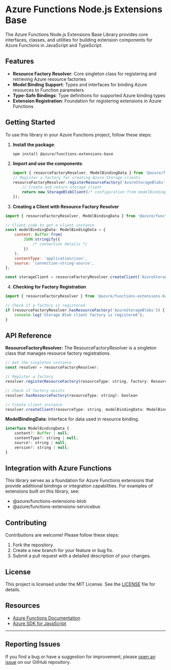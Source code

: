 # Azure Functions Node.js Extensions Base

The Azure Functions Node.js Extensions Base Library provides core interfaces, classes, and utilities for building extension components for Azure Functions in JavaScript and TypeScript.

## Features

-   **Resource Factory Resolver**: Core singleton class for registering and retrieving Azure resource factories
-   **Model Binding Support**: Types and interfaces for binding Azure resources to Function parameters
-   **Type-Safe Bindings**: Type definitions for supported Azure binding types
-   **Extension Registration**: Foundation for registering extensions in Azure Functions

## Getting Started

To use this library in your Azure Functions project, follow these steps:

1. **Install the package**:

    ```bash
    npm install @azure/functions-extensions-base
    ```

2. **Import and use the components**:

    ```javascript
    import { resourceFactoryResolver, ModelBindingData } from '@azure/functions-extensions-base';
    // Register a factory for creating Azure Storage clients
    resourceFactoryResolver.registerResourceFactory('AzureStorageBlobs', (modelBindingData: ModelBindingData) => {
        // Create and return storage client
        return new StorageBlobClient(/* configuration from modelBindingData */);
    });
    ```

3. **Creating a Client with Resource Factory Resolver**

```javascript
import { resourceFactoryResolver, ModelBindingData } from '@azure/functions-extensions-base';

// Client code to get a client instance
const modelBindingData: ModelBindingData = {
    content: Buffer.from(
        JSON.stringify({
            /* connection details */
        })
    ),
    contentType: 'application/json',
    source: 'connection-string-source',
};

const storageClient = resourceFactoryResolver.createClient('AzureStorageBlobs', modelBindingData);
```

4. **Checking for Factory Registration**

```javascript
import { resourceFactoryResolver } from '@azure/functions-extensions-base';

// Check if a factory is registered
if (resourceFactoryResolver.hasResourceFactory('AzureStorageBlobs')) {
    console.log('Storage Blob client factory is registered');
}
```

## API Reference

**ResourceFactoryResolver:**
The ResourceFactoryResolver is a singleton class that manages resource factory registrations.

```javascript
// Get the singleton instance
const resolver = resourceFactoryResolver;

// Register a factory
resolver.registerResourceFactory(resourceType: string, factory: ResourceFactory): void

// Check if factory exists
resolver.hasResourceFactory(resourceType: string): boolean

// Create client instance
resolver.createClient(resourceType: string, modelBindingData: ModelBindingData): unknown
```

**ModelBindingData:**
Interface for data used in resource binding.

```javascript
interface ModelBindingData {
    content?: Buffer | null;
    contentType?: string | null;
    source?: string | null;
    version?: string | null;
}
```

## Integration with Azure Functions

This library serves as a foundation for Azure Functions extensions that provide additional bindings or integration capabilities. For examples of extensions built on this library, see:

-   @azure/functions-extensions-blob
-   @azure/functions-extensions-servicebus

## Contributing

Contributions are welcome! Please follow these steps:

1. Fork the repository.
2. Create a new branch for your feature or bug fix.
3. Submit a pull request with a detailed description of your changes.

## License

This project is licensed under the MIT License. See the [LICENSE](./LICENSE) file for details.

## Resources

-   [Azure Functions Documentation](https://learn.microsoft.com/azure/azure-functions/)
-   [Azure SDK for JavaScript](https://github.com/Azure/azure-sdk-for-js)

---

## Reporting Issues

If you find a bug or have a suggestion for improvement, please [open an issue](https://github.com/Azure/azure-functions-nodejs-extensions/issues) on our GitHub repository.
